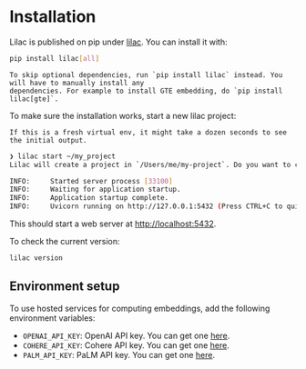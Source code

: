 # Installation

Lilac is published on pip under [lilac](https://pypi.org/project/lilac/). You can install it with:

```bash
pip install lilac[all]
```

```{note}
To skip optional dependencies, run `pip install lilac` instead. You will have to manually install any
dependencies. For example to install GTE embedding, do `pip install lilac[gte]`.
```

To make sure the installation works, start a new lilac project:

```{note}
If this is a fresh virtual env, it might take a dozen seconds to see the initial output.
```

```bash
❯ lilac start ~/my_project
Lilac will create a project in `/Users/me/my-project`. Do you want to continue? (y/n): y

INFO:     Started server process [33100]
INFO:     Waiting for application startup.
INFO:     Application startup complete.
INFO:     Uvicorn running on http://127.0.0.1:5432 (Press CTRL+C to quit)
```

This should start a web server at [http://localhost:5432](http://localhost:5432).

To check the current version:

```bash
lilac version
```

## Environment setup

To use hosted services for computing embeddings, add the following environment variables:

- `OPENAI_API_KEY`: OpenAI API key. You can get one
  [here](https://platform.openai.com/account/api-keys).
- `COHERE_API_KEY`: Cohere API key. You can get one [here](https://dashboard.cohere.ai/api-keys).
- `PALM_API_KEY`: PaLM API key. You can get one [here](https://makersuite.google.com/app/apikey).
